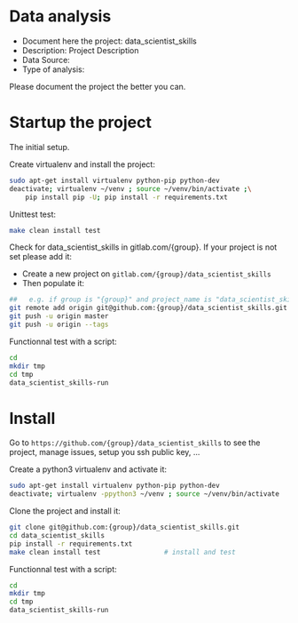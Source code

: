 # Data analysis
- Document here the project: data_scientist_skills
- Description: Project Description
- Data Source:
- Type of analysis:

Please document the project the better you can.

# Startup the project

The initial setup.

Create virtualenv and install the project:
```bash
sudo apt-get install virtualenv python-pip python-dev
deactivate; virtualenv ~/venv ; source ~/venv/bin/activate ;\
    pip install pip -U; pip install -r requirements.txt
```

Unittest test:
```bash
make clean install test
```

Check for data_scientist_skills in gitlab.com/{group}.
If your project is not set please add it:

- Create a new project on `gitlab.com/{group}/data_scientist_skills`
- Then populate it:

```bash
##   e.g. if group is "{group}" and project_name is "data_scientist_skills"
git remote add origin git@github.com:{group}/data_scientist_skills.git
git push -u origin master
git push -u origin --tags
```

Functionnal test with a script:

```bash
cd
mkdir tmp
cd tmp
data_scientist_skills-run
```

# Install

Go to `https://github.com/{group}/data_scientist_skills` to see the project, manage issues,
setup you ssh public key, ...

Create a python3 virtualenv and activate it:

```bash
sudo apt-get install virtualenv python-pip python-dev
deactivate; virtualenv -ppython3 ~/venv ; source ~/venv/bin/activate
```

Clone the project and install it:

```bash
git clone git@github.com:{group}/data_scientist_skills.git
cd data_scientist_skills
pip install -r requirements.txt
make clean install test                # install and test
```
Functionnal test with a script:

```bash
cd
mkdir tmp
cd tmp
data_scientist_skills-run
```
